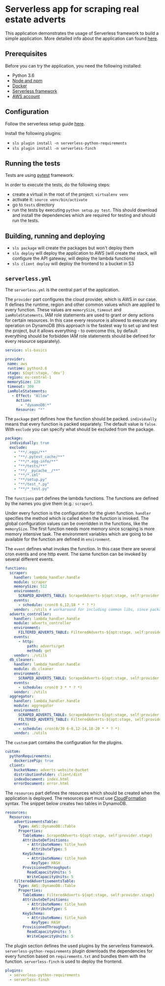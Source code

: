 # Serverless app for scraping real estate adverts

This application demonstrates the usage of Serverless framework to build a simple application. More detailed info about the application can found [here](https://gitlab.codecentric.de/jozef.jung/sls-basics/blob/master/blogpost.md).

## Prerequisites

Before you can try the application, you need the following installed:

- Python 3.6
- [Node and npm](https://nodejs.org/en/)
- [Docker](https://www.docker.com/community-edition)
- [Serverless framework](https://serverless.com/framework/)
- [AWS account](https://aws.amazon.com/free/)

## Configuration

Follow the serverless setup guide [here](https://serverless.com/framework/docs/providers/aws/guide/quick-start#pre-requisites).

Install the following plugins:

- `sls plugin install -n serverless-python-requirements`
- `sls plugin install -n serverless-finch`

## Running the tests

Tests are using [pytest](https://docs.pytest.org/en/latest/) framework.

In order to execute the tests, do the following steps:

- create a virtual in the root of the project: `virtualenv venv`
- activate it: `source venv/bin/activate`
- go to `tests` directory
- run the tests by executing `python setup.py test`. This should download and install the dependencies which are required for testing and should run the tests.

## Building, running and deploying

- `sls package` will create the packages but won't deploy them
- `sls deploy` will deploy the application to AWS (will create the stack, will configure the API gateway, will deploy the lambda functions)
- `sls client deploy` will deploy the frontend to a bucket in S3

## `serverless.yml`

The `serverless.yml` is the central part of the application.

The `provider` part configures the cloud provider, which is AWS in our case. It defines the runtime, region and other common values which are applied to every function. These values are `memorySize`, `timeout` and `iamRoleStatements`. IAM role statements are used to grant or deny actions for certain resources. In this case every resource is allowed to execute any operation on DynamoDB (this approach is the fastest way to set up and test the project, but it allows everything - to overcome this, by default everything should be forbidden IAM role statements should be defined for every resource separately).

 ```yaml
service: sls-basics

provider:
  name: aws
  runtime: python3.6
  stage: ${opt:stage, 'dev'}
  region: eu-central-1
  memorySize: 128
  timeout: 300
  iamRoleStatements:
    - Effect: "Allow"
      Action:
        - "dynamoDB:*"
      Resource: "*"
 ```

The `package` part defines how the function should be packed. `individually` means that every function is packed separately. The default value is `false`. With `exclude` you can specify what should be excluded from the package.

```yaml
package:
  individually: true
  exclude:
    - "**/.eggs/**"
    - "**/.pytest_cache/**"
    - "**/*.egg-info/**"
    - "**/tests/**"
    - "**/__pycache__/**"
    - "**/*.iml"
    - "**/setup.py"
    - "**/test_*.py"
    - "**/*_test.py"
```

The `functions` part defines the lambda functions. The functions are defined by the names you give them (e.g.: `scraper`).

Under every function is the configuration for the given function. `handler` specifies the method which is called when the function is invoked. The global configuration values can be overridden in the functions, like the `memorySize`. The first function needs more memory since scraping is more memory intensive task. The environment variables which are going to be available for the function are defined in `environment`.

The `event` defines what invokes the function. In this case there are several cron events and one http event. The same function can be invoked by several different events.

```yaml
functions:
  scraper:
    handler: lambda_handler.handle
    module: scraper
    memorySize: 512
    environment:
      SCRAPED_ADVERTS_TABLE: ScrapedAdverts-${opt:stage, self:provider.stage}
    events:
      - schedule: cron(0 6,12,18 * * ? *)
    vendor: ./utils # workaround for including common libs, since package.include has a bug and not working when package.individually is set to true
  adverts_controller:
    handler: lambda_handler.handle
    module: adverts_controller
    environment:
      FILTERED_ADVERTS_TABLE: FilteredAdverts-${opt:stage, self:provider.stage}
    events:
      - http:
          path: adverts/get
          method: get
    vendor: ./utils
  db_cleaner:
    handler: lambda_handler.handle
    module: db_cleaner
    environment:
      SCRAPED_ADVERTS_TABLE: ScrapedAdverts-${opt:stage, self:provider.stage}
    events:
      - schedule: cron(0 3 * * ? *)
    vendor: ./utils
  aggregator:
    handler: lambda_handler.handle
    module: aggregator
    environment:
      SCRAPED_ADVERTS_TABLE: ScrapedAdverts-${opt:stage, self:provider.stage}
      FILTERED_ADVERTS_TABLE: FilteredAdverts-${opt:stage, self:provider.stage}
    events:
      - schedule: cron(0/30 6-8,12-14,18-20 * * ? *)
    vendor: ./utils
```

The `custom` part contains the configuration for the plugins.

```yaml
custom:
  pythonRequirements:
    dockerizePip: true
  client:
    bucketName: adverts-website-bucket
    distributionFolder: client/dist
    indexDocument: index.html
    errorDocument: error.html
```

The `resources` part defines the resources which should be created when the application is deployed. The resources part must use [CloudFormation](https://docs.aws.amazon.com/AWSCloudFormation/latest/UserGuide/template-reference.html) syntax. The snippet below creates two tables in DynamoDB.

```yaml
resources:
  Resources:
    advertisementsTable:
      Type: AWS::DynamoDB::Table
      Properties:
        TableName: ScrapedAdverts-${opt:stage, self:provider.stage}
        AttributeDefinitions:
          - AttributeName: title_hash
            AttributeType: S
        KeySchema:
          - AttributeName: title_hash
            KeyType: HASH
        ProvisionedThroughput:
          ReadCapacityUnits: 5
          WriteCapacityUnits: 5
    filteredAdvertisementsTable:
      Type: AWS::DynamoDB::Table
      Properties:
        TableName: FilteredAdverts-${opt:stage, self:provider.stage}
        AttributeDefinitions:
          - AttributeName: title_hash
            AttributeType: S
        KeySchema:
          - AttributeName: title_hash
            KeyType: HASH
        ProvisionedThroughput:
          ReadCapacityUnits: 5
          WriteCapacityUnits: 5
```

The plugin section defines the used plugins by the serverless framework. `serverless-python-requirements` plugin downloads the dependencies for every function based on `requirements.txt` and bundles them with the function. `serverless-finch` is used to deploy the frontend.

```yaml
plugins:
  - serverless-python-requirements
  - serverless-finch
```